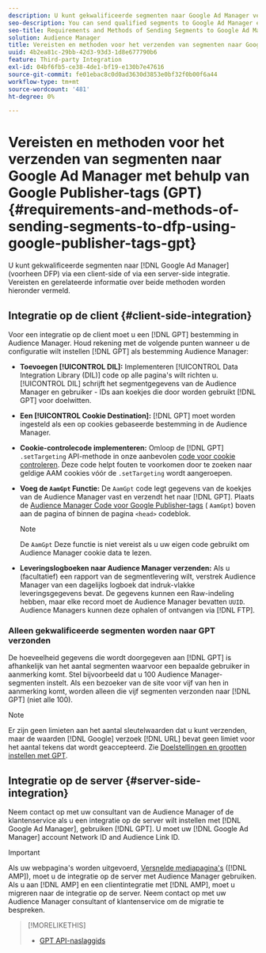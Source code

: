 ```yaml
---
description: U kunt gekwalificeerde segmenten naar Google Ad Manager verzenden via een client-side of via een serverintegratie. Vereisten en gerelateerde informatie over beide methoden worden hieronder vermeld.
seo-description: You can send qualified segments to Google Ad Manager either through a client-side or through a server-side integration. Requirements and related information about both methods are listed below.
seo-title: Requirements and Methods of Sending Segments to Google Ad Manager Using Google Publisher Tags (GPT)
solution: Audience Manager
title: Vereisten en methoden voor het verzenden van segmenten naar Google Ad Manager met behulp van Google Publisher-tags (GPT)
uuid: 4b2ea81c-29bb-42d3-93d3-1d8e677790b6
feature: Third-party Integration
exl-id: 04bf6fb5-ce38-4de1-bf19-e130b7e47616
source-git-commit: fe01ebac8c0d0ad3630d3853e0bf32f0b00f6a44
workflow-type: tm+mt
source-wordcount: '481'
ht-degree: 0%

---
```


# Vereisten en methoden voor het verzenden van segmenten naar Google Ad Manager met behulp van Google Publisher-tags (GPT) {#requirements-and-methods-of-sending-segments-to-dfp-using-google-publisher-tags-gpt}

U kunt gekwalificeerde segmenten naar [!DNL Google Ad Manager] (voorheen DFP) via een client-side of via een server-side integratie. Vereisten en gerelateerde informatie over beide methoden worden hieronder vermeld.

## Integratie op de client {#client-side-integration}

Voor een integratie op de client moet u een [!DNL GPT] bestemming in Audience Manager. Houd rekening met de volgende punten wanneer u de configuratie wilt instellen [!DNL GPT] als bestemming Audience Manager:

* **Toevoegen [!UICONTROL DIL]:** Implementeren [!UICONTROL Data Integration Library (DIL)] code op alle pagina&#39;s wilt richten u. [!UICONTROL DIL] schrijft het segmentgegevens van de Audience Manager en gebruiker - IDs aan koekjes die door worden gebruikt [!DNL GPT] voor doelwitten.

* **Een [!UICONTROL Cookie Destination]:** [!DNL GPT] moet worden ingesteld als een op cookies gebaseerde bestemming in de Audience Manager.

* **Cookie-controlecode implementeren:** Omloop de [!DNL GPT] `.setTargeting` API-methode in onze aanbevolen [code voor cookie controleren](../../integration/gpt-aam-destination/gpt-aam-modify-api.md). Deze code helpt fouten te voorkomen door te zoeken naar geldige AAM cookies vóór de `.setTargeting` wordt aangeroepen.

* **Voeg de `AamGpt` Functie:** De `AamGpt` code legt gegevens van de koekjes van de Audience Manager vast en verzendt het naar [!DNL GPT]. Plaats de [Audience Manager Code voor Google Publisher-tags](../../integration/gpt-aam-destination/gpt-aam-aamgpt-code.md) ( `AamGpt`) boven aan de pagina of binnen de pagina `<head>` codeblok.

   >[!NOTE]
   >
   >De `AamGpt` Deze functie is niet vereist als u uw eigen code gebruikt om Audience Manager cookie data te lezen.

* **Leveringslogboeken naar Audience Manager verzenden:** Als u (facultatief) een rapport van de segmentlevering wilt, verstrek Audience Manager van een dagelijks logboek dat indruk-vlakke leveringsgegevens bevat. De gegevens kunnen een Raw-indeling hebben, maar elke record moet de Audience Manager bevatten `UUID`. Audience Managers kunnen deze ophalen of ontvangen via [!DNL FTP].

### Alleen gekwalificeerde segmenten worden naar GPT verzonden

De hoeveelheid gegevens die wordt doorgegeven aan [!DNL GPT] is afhankelijk van het aantal segmenten waarvoor een bepaalde gebruiker in aanmerking komt. Stel bijvoorbeeld dat u 100 Audience Manager-segmenten instelt. Als een bezoeker van de site voor vijf van hen in aanmerking komt, worden alleen die vijf segmenten verzonden naar [!DNL GPT] (niet alle 100).

>[!NOTE]
>
>Er zijn geen limieten aan het aantal sleutelwaarden dat u kunt verzenden, maar de waarden [!DNL Google] verzoek [!DNL URL] bevat geen limiet voor het aantal tekens dat wordt geaccepteerd. Zie [Doelstellingen en grootten instellen met GPT](https://support.google.com/dfp_premium/bin/answer.py?hl=en&amp;answer=1697712).

## Integratie op de server {#server-side-integration}

Neem contact op met uw consultant van de Audience Manager of de klantenservice als u een integratie op de server wilt instellen met [!DNL Google Ad Manager], gebruiken [!DNL GPT]. U moet uw [!DNL Google Ad Manager] account Network ID and Audience Link ID.

>[!IMPORTANT]
>
>Als uw webpagina&#39;s worden uitgevoerd, [Versnelde mediapagina&#39;s](https://www.ampproject.org/) ([!DNL AMP]), moet u de integratie op de server met Audience Manager gebruiken. Als u aan [!DNL AMP] en een clientintegratie met [!DNL AMP], moet u migreren naar de integratie op de server. Neem contact op met uw Audience Manager consultant of klantenservice om de migratie te bespreken.

>[!MORELIKETHIS]
>
>* [GPT API-naslaggids](https://support.google.com/dfp_premium/bin/answer.py?hl=en&amp;answer=1650154)

